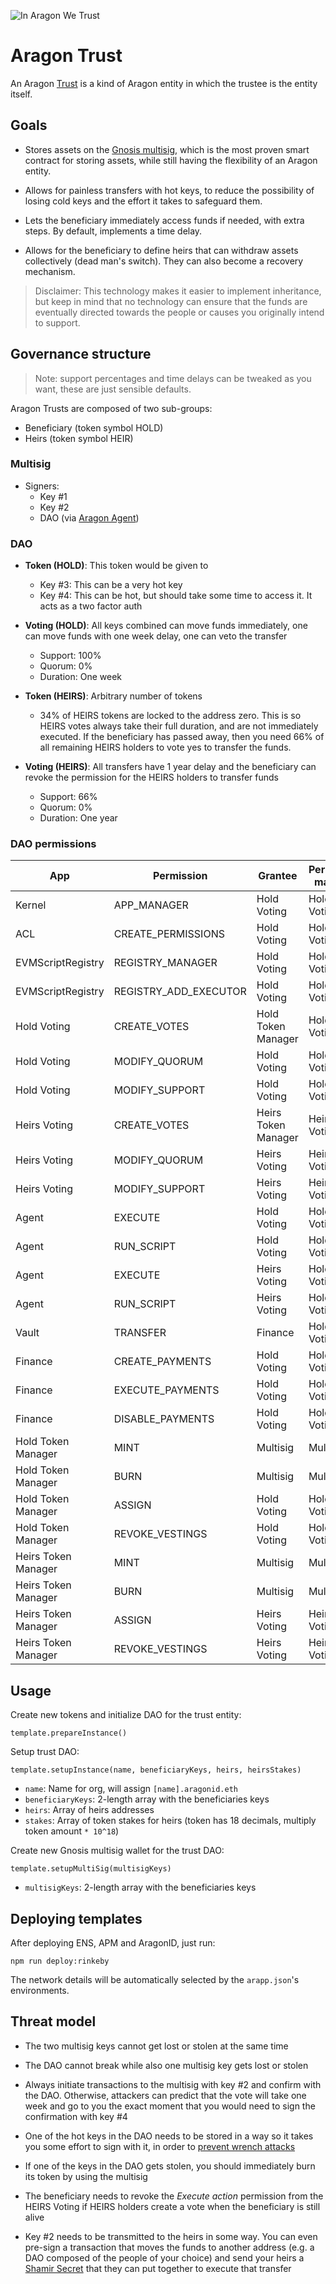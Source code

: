 ![In Aragon We Trust](https://cdn-images-1.medium.com/max/1400/1*ycnh8TX8JkIor7wflKH3Vw.jpeg)

# Aragon Trust

An Aragon [Trust](https://www.investopedia.com/terms/t/trust.asp) is a kind of Aragon entity in which the trustee is 
the entity itself.


## Goals

- Stores assets on the [Gnosis multisig](https://github.com/gnosis/MultiSigWallet), which is the most proven smart 
  contract for storing assets, while still having the flexibility of an Aragon entity.

- Allows for painless transfers with hot keys, to reduce the possibility of losing cold keys and the effort it takes to 
  safeguard them.

- Lets the beneficiary immediately access funds if needed, with extra steps. By default, implements a time delay.

- Allows for the beneficiary to define heirs that can withdraw assets collectively (dead man's switch). They can also 
  become a recovery mechanism.

> Disclaimer: This technology makes it easier to implement inheritance, but keep in mind that no technology can ensure 
that the funds are eventually directed towards the people or causes you originally intend to support.


## Governance structure

> Note: support percentages and time delays can be tweaked as you want, these are just sensible defaults.

Aragon Trusts are composed of two sub-groups:

- Beneficiary (token symbol HOLD)
- Heirs (token symbol HEIR)


### Multisig

- Signers:
  - Key #1
  - Key #2
  - DAO (via [Aragon Agent](https://blog.aragon.one/aragon-agent-beta-release/))
  

### DAO

- **Token (HOLD)**: This token would be given to
  - Key #3: This can be a very hot key
  - Key #4: This can be hot, but should take some time to access it. It acts as a two factor auth

- **Voting (HOLD)**: All keys combined can move funds immediately, one can move funds with one week delay, one can veto the transfer
  - Support: 100%
  - Quorum: 0%
  - Duration: One week
  
- **Token (HEIRS)**: Arbitrary number of tokens
  - 34% of HEIRS tokens are locked to the address zero. This is so HEIRS votes always take their full duration, and are 
    not immediately executed. If the beneficiary has passed away, then you need 66% of all remaining HEIRS holders to 
    vote yes to transfer the funds.
  
- **Voting (HEIRS)**: All transfers have 1 year delay and the beneficiary can revoke the permission for the HEIRS holders to transfer funds
  - Support: 66%
  - Quorum: 0%
  - Duration: One year


### DAO permissions

| App                   | Permission            | Grantee             | Permission manager |
| --------------------- | --------------------- | ------------------- | ------------------ |
| Kernel                | APP_MANAGER           | Hold Voting         | Hold Voting        |
| ACL                   | CREATE_PERMISSIONS    | Hold Voting         | Hold Voting        |
| EVMScriptRegistry     | REGISTRY_MANAGER      | Hold Voting         | Hold Voting        |
| EVMScriptRegistry     | REGISTRY_ADD_EXECUTOR | Hold Voting         | Hold Voting        |
| Hold Voting           | CREATE_VOTES          | Hold Token Manager  | Hold Voting        |
| Hold Voting           | MODIFY_QUORUM         | Hold Voting         | Hold Voting        |
| Hold Voting           | MODIFY_SUPPORT        | Hold Voting         | Hold Voting        |
| Heirs Voting          | CREATE_VOTES          | Heirs Token Manager | Heirs Voting       |
| Heirs Voting          | MODIFY_QUORUM         | Heirs Voting        | Heirs Voting       |
| Heirs Voting          | MODIFY_SUPPORT        | Heirs Voting        | Heirs Voting       |
| Agent                 | EXECUTE               | Hold Voting         | Hold Voting        |
| Agent                 | RUN_SCRIPT            | Hold Voting         | Hold Voting        |
| Agent                 | EXECUTE               | Heirs Voting        | Hold Voting        |
| Agent                 | RUN_SCRIPT            | Heirs Voting        | Hold Voting        |
| Vault                 | TRANSFER              | Finance             | Hold Voting        |
| Finance               | CREATE_PAYMENTS       | Hold Voting         | Hold Voting        |
| Finance               | EXECUTE_PAYMENTS      | Hold Voting         | Hold Voting        |
| Finance               | DISABLE_PAYMENTS      | Hold Voting         | Hold Voting        |
| Hold Token Manager    | MINT                  | Multisig            | Multisig           |
| Hold Token Manager    | BURN                  | Multisig            | Multisig           |
| Hold Token Manager    | ASSIGN                | Hold Voting         | Hold Voting        |
| Hold Token Manager    | REVOKE_VESTINGS       | Hold Voting         | Hold Voting        |
| Heirs Token Manager   | MINT                  | Multisig            | Multisig           |
| Heirs Token Manager   | BURN                  | Multisig            | Multisig           |
| Heirs Token Manager   | ASSIGN                | Heirs Voting        | Heirs Voting       |
| Heirs Token Manager   | REVOKE_VESTINGS       | Heirs Voting        | Heirs Voting       |


## Usage

Create new tokens and initialize DAO for the trust entity:

```
template.prepareInstance()
```

Setup trust DAO:

```
template.setupInstance(name, beneficiaryKeys, heirs, heirsStakes)
```

- `name`: Name for org, will assign `[name].aragonid.eth`
- `beneficiaryKeys`: 2-length array with the beneficiaries keys
- `heirs`: Array of heirs addresses 
- `stakes`: Array of token stakes for heirs (token has 18 decimals, multiply token amount `* 10^18`)

Create new Gnosis multisig wallet for the trust DAO:

```
template.setupMultiSig(multisigKeys)
```

- `multisigKeys`: 2-length array with the beneficiaries keys


## Deploying templates

After deploying ENS, APM and AragonID, just run:

```
npm run deploy:rinkeby
```

The network details will be automatically selected by the `arapp.json`'s environments.


## Threat model

- The two multisig keys cannot get lost or stolen at the same time

- The DAO cannot break while also one multisig key gets lost or stolen

- Always initiate transactions to the multisig with key #2 and confirm with the DAO. Otherwise, attackers can predict 
  that the vote will take one week and go to you the exact moment that you would need to sign the confirmation with key #4
  
- One of the hot keys in the DAO needs to be stored in a way so it takes you some effort to sign with it, in order to 
  [prevent wrench attacks](https://xkcd.com/538/)
  
- If one of the keys in the DAO gets stolen, you should immediately burn its token by using the multisig

- The beneficiary needs to revoke the *Execute action* permission from the HEIRS Voting if HEIRS holders create 
  a vote when the beneficiary is still alive
  
- Key #2 needs to be transmitted to the heirs in some way. You can even pre-sign a transaction that moves the funds to 
  another address (e.g. a DAO composed of the people of your choice) and send your heirs a 
  [Shamir Secret](https://en.wikipedia.org/wiki/Shamir%27s_Secret_Sharing) that they can put together to execute that transfer
